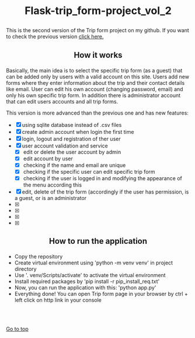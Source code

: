 # <p align=center> <a name="top">Flask-trip_form-project_vol_2 </a></p>  


This is the second version of the Trip form project on my github. If you want to check the previous version [click here.](https://github.com/krzysztofgrabczynski/Flask-trip_form-project)


## <p align=center> How it works </p>

Basically, the main idea is to select the specific trip form (as a guest) that can be added only by users with a valid account on this site. Users add new forms where they enter information about the trip and their contact details like email. User can edit his own account (changing password, email) and only his own specific trip form. In addition there is administrator account that can edit users accounts and all trip forms.

This version is more advanced than the previous one and has new features:
- [x] using sqlite database instead of .csv files
- [x] create admin account when login the first time
- [x] login, logout and registration of ther user 
- [x] user account validation and service
  - [x] edit or delete the user account by admin
  - [x] edit account by user
  - [x] checking if the name and email are unique
  - [x] checking if the specific user can edit specific trip form
  - [x] checking if the user is logged in and modifying the appearance of the menu according this
- [x] edit, delete of the trip form (accordingly if the user has permission, is a guest, or is an administrator
- [x] 
- [x] 
- [x] 
- [x] 

## <p align=center> How to run the application </p>
- Copy the repository 
- Create virtual environment using 'python -m venv venv' in project directory
- Use '. venv/Scripts/activate' to activate the virtual environment
- Install required packages by 'pip install -r pip_install_req.txt'
- Now, you can run the application with this: 'python app.py'
- Everything done! You can open Trip form page in your browser by ctrl + left click on http link in your console

<br><br>

[Go to top](#top) 
